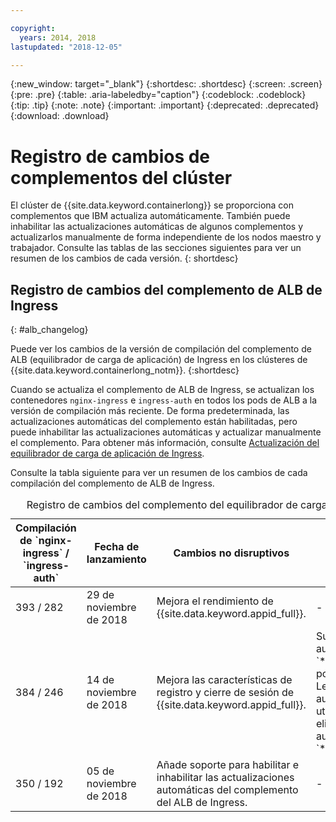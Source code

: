 ```yaml
---

copyright:
  years: 2014, 2018
lastupdated: "2018-12-05"

---
```


{:new_window: target="_blank"}
{:shortdesc: .shortdesc}
{:screen: .screen}
{:pre: .pre}
{:table: .aria-labeledby="caption"}
{:codeblock: .codeblock}
{:tip: .tip}
{:note: .note}
{:important: .important}
{:deprecated: .deprecated}
{:download: .download}


# Registro de cambios de complementos del clúster

El clúster de {{site.data.keyword.containerlong}} se proporciona con complementos que IBM actualiza automáticamente. También puede inhabilitar las actualizaciones automáticas de algunos complementos y actualizarlos manualmente de forma independiente de los nodos maestro y trabajador. Consulte las tablas de las secciones siguientes para ver un resumen de los cambios de cada versión.
{: shortdesc}

## Registro de cambios del complemento de ALB de Ingress
{: #alb_changelog}

Puede ver los cambios de la versión de compilación del complemento de ALB (equilibrador de carga de aplicación) de Ingress en los clústeres de
{{site.data.keyword.containerlong_notm}}.
{:shortdesc}

Cuando se actualiza el complemento de ALB de Ingress, se actualizan los contenedores
`nginx-ingress` e `ingress-auth` en todos los pods de ALB a la versión de compilación más reciente. De forma predeterminada, las actualizaciones automáticas del complemento están habilitadas, pero puede inhabilitar las actualizaciones automáticas y actualizar manualmente el complemento. Para obtener más información, consulte [Actualización del equilibrador de carga de aplicación de Ingress](cs_cluster_update.html#alb).

Consulte la tabla siguiente para ver un resumen de los cambios de cada compilación del complemento de ALB de Ingress.

<table summary="Visión general de los cambios de compilación del complemento del equilibrador de carga de aplicación de Ingress">
<caption>Registro de cambios del complemento del equilibrador de carga de aplicación de Ingress</caption>
<thead>
<tr>
<th>Compilación de `nginx-ingress` / `ingress-auth`</th>
<th>Fecha de lanzamiento</th>
<th>Cambios no disruptivos</th>
<th>Cambios disruptivos</th>
</tr>
</thead>
<tbody>
<tr>
<td>393 / 282</td>
<td>29 de noviembre de 2018</td>
<td>Mejora el rendimiento de {{site.data.keyword.appid_full}}.</td>
<td>-</td>
</tr>
<tr>
<td>384 / 246</td>
<td>14 de noviembre de 2018</td>
<td>Mejora las características de registro y cierre de sesión de {{site.data.keyword.appid_full}}.</td>
<td>Sustituye el certificado autofirmado para `*.containers.mybluemix.net` por el certificado firmado por LetsEncrypt que se genera automáticamente y que utiliza el clúster. Se ha eliminado el certificado autofirmado de `*.containers.mybluemix.net`.</td>
</tr>
<tr>
<td>350 / 192</td>
<td>05 de noviembre de 2018</td>
<td>Añade soporte para habilitar e inhabilitar las actualizaciones automáticas del complemento del ALB de Ingress.</td>
<td>-</td>
</tr>
</tbody>
</table>
